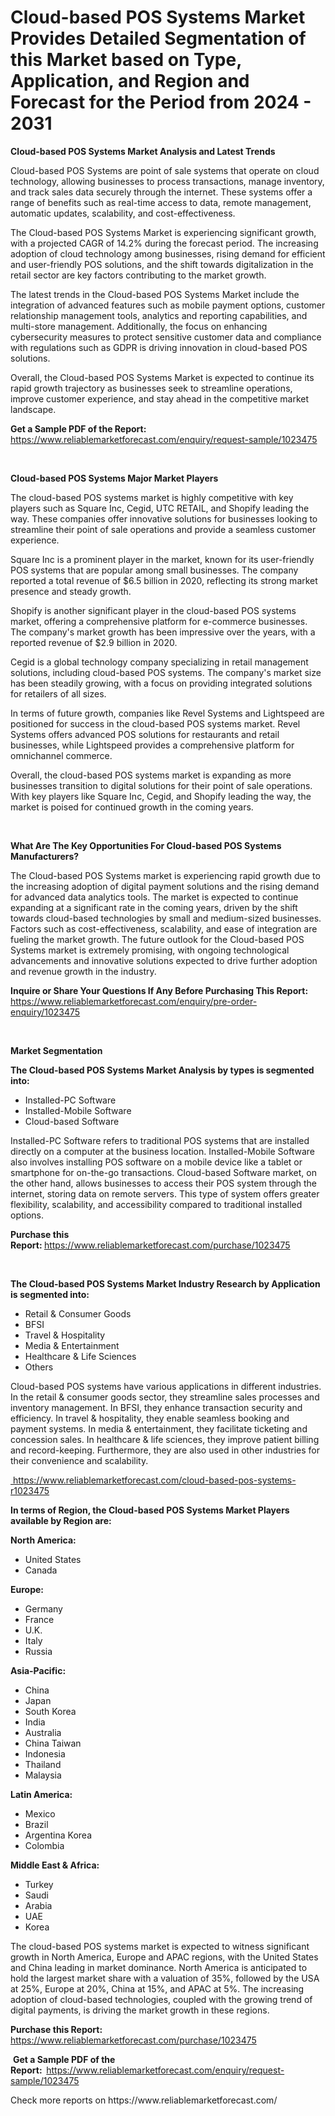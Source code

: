 <p><h1>Cloud-based POS Systems Market Provides Detailed Segmentation of this Market based on Type, Application, and Region and Forecast for the Period from 2024 - 2031</h1></p><p><strong>Cloud-based POS Systems Market Analysis and Latest Trends</strong></p>
<p><p>Cloud-based POS Systems are point of sale systems that operate on cloud technology, allowing businesses to process transactions, manage inventory, and track sales data securely through the internet. These systems offer a range of benefits such as real-time access to data, remote management, automatic updates, scalability, and cost-effectiveness.</p><p>The Cloud-based POS Systems Market is experiencing significant growth, with a projected CAGR of 14.2% during the forecast period. The increasing adoption of cloud technology among businesses, rising demand for efficient and user-friendly POS solutions, and the shift towards digitalization in the retail sector are key factors contributing to the market growth.</p><p>The latest trends in the Cloud-based POS Systems Market include the integration of advanced features such as mobile payment options, customer relationship management tools, analytics and reporting capabilities, and multi-store management. Additionally, the focus on enhancing cybersecurity measures to protect sensitive customer data and compliance with regulations such as GDPR is driving innovation in cloud-based POS solutions.</p><p>Overall, the Cloud-based POS Systems Market is expected to continue its rapid growth trajectory as businesses seek to streamline operations, improve customer experience, and stay ahead in the competitive market landscape.</p></p>
<p><strong>Get a Sample PDF of the Report:&nbsp;</strong> <a href="https://www.reliablemarketforecast.com/enquiry/request-sample/1023475">https://www.reliablemarketforecast.com/enquiry/request-sample/1023475</a></p>
<p>&nbsp;</p>
<p><strong>Cloud-based POS Systems Major Market Players</strong></p>
<p><p>The cloud-based POS systems market is highly competitive with key players such as Square Inc, Cegid, UTC RETAIL, and Shopify leading the way. These companies offer innovative solutions for businesses looking to streamline their point of sale operations and provide a seamless customer experience.</p><p>Square Inc is a prominent player in the market, known for its user-friendly POS systems that are popular among small businesses. The company reported a total revenue of $6.5 billion in 2020, reflecting its strong market presence and steady growth.</p><p>Shopify is another significant player in the cloud-based POS systems market, offering a comprehensive platform for e-commerce businesses. The company's market growth has been impressive over the years, with a reported revenue of $2.9 billion in 2020.</p><p>Cegid is a global technology company specializing in retail management solutions, including cloud-based POS systems. The company's market size has been steadily growing, with a focus on providing integrated solutions for retailers of all sizes.</p><p>In terms of future growth, companies like Revel Systems and Lightspeed are positioned for success in the cloud-based POS systems market. Revel Systems offers advanced POS solutions for restaurants and retail businesses, while Lightspeed provides a comprehensive platform for omnichannel commerce.</p><p>Overall, the cloud-based POS systems market is expanding as more businesses transition to digital solutions for their point of sale operations. With key players like Square Inc, Cegid, and Shopify leading the way, the market is poised for continued growth in the coming years.</p></p>
<p>&nbsp;</p>
<p><strong>What Are The Key Opportunities For Cloud-based POS Systems Manufacturers?</strong></p>
<p><p>The Cloud-based POS Systems market is experiencing rapid growth due to the increasing adoption of digital payment solutions and the rising demand for advanced data analytics tools. The market is expected to continue expanding at a significant rate in the coming years, driven by the shift towards cloud-based technologies by small and medium-sized businesses. Factors such as cost-effectiveness, scalability, and ease of integration are fueling the market growth. The future outlook for the Cloud-based POS Systems market is extremely promising, with ongoing technological advancements and innovative solutions expected to drive further adoption and revenue growth in the industry.</p></p>
<p><strong>Inquire or Share Your Questions If Any Before Purchasing This Report:</strong> <a href="https://www.reliablemarketforecast.com/enquiry/pre-order-enquiry/1023475">https://www.reliablemarketforecast.com/enquiry/pre-order-enquiry/1023475</a></p>
<p>&nbsp;</p>
<p><strong>Market Segmentation</strong></p>
<p><strong>The Cloud-based POS Systems Market Analysis by types is segmented into:</strong></p>
<p><ul><li>Installed-PC Software</li><li>Installed-Mobile Software</li><li>Cloud-based Software</li></ul></p>
<p><p>Installed-PC Software refers to traditional POS systems that are installed directly on a computer at the business location. Installed-Mobile Software also involves installing POS software on a mobile device like a tablet or smartphone for on-the-go transactions. Cloud-based Software market, on the other hand, allows businesses to access their POS system through the internet, storing data on remote servers. This type of system offers greater flexibility, scalability, and accessibility compared to traditional installed options.</p></p>
<p><strong>Purchase this Report:&nbsp;</strong><a href="https://www.reliablemarketforecast.com/purchase/1023475">https://www.reliablemarketforecast.com/purchase/1023475</a></p>
<p>&nbsp;</p>
<p><strong>The Cloud-based POS Systems Market Industry Research by Application is segmented into:</strong></p>
<p><ul><li>Retail & Consumer Goods</li><li>BFSI</li><li>Travel & Hospitality</li><li>Media & Entertainment</li><li>Healthcare & Life Sciences</li><li>Others</li></ul></p>
<p><p>Cloud-based POS systems have various applications in different industries. In the retail & consumer goods sector, they streamline sales processes and inventory management. In BFSI, they enhance transaction security and efficiency. In travel & hospitality, they enable seamless booking and payment systems. In media & entertainment, they facilitate ticketing and concession sales. In healthcare & life sciences, they improve patient billing and record-keeping. Furthermore, they are also used in other industries for their convenience and scalability.</p></p>
<p><a href="https://www.reliablemarketforecast.com/cloud-based-pos-systems-r1023475">&nbsp;https://www.reliablemarketforecast.com/cloud-based-pos-systems-r1023475</a></p>
<p><strong>In terms of Region, the Cloud-based POS Systems Market Players available by Region are:</strong></p>
<p>
    <p> <strong> North America: </strong>
        <ul>
            <li>United States</li>
            <li>Canada</li>
        </ul>
        </p> 
    <p> <strong> Europe: </strong>
        <ul>
            <li>Germany</li>
            <li>France</li>
            <li>U.K.</li>
            <li>Italy</li>
            <li>Russia</li>
        </ul>
        </p> 
    <p> <strong> Asia-Pacific: </strong>
        <ul>
            <li>China</li>
            <li>Japan</li>
            <li>South Korea</li>
            <li>India</li>
            <li>Australia</li>
            <li>China Taiwan</li>
            <li>Indonesia</li>
            <li>Thailand</li>
            <li>Malaysia</li>
        </ul>
        </p> 
    <p> <strong> Latin America: </strong>
        <ul>
            <li>Mexico</li>
            <li>Brazil</li>
            <li>Argentina Korea</li>
            <li>Colombia</li>
        </ul>
        </p> 
    <p> <strong> Middle East & Africa: </strong>
        <ul>
            <li>Turkey</li>
            <li>Saudi</li>
            <li>Arabia</li>
            <li>UAE</li>
            <li>Korea</li>
        </ul>
    </p>
    </p>
<p><p>The cloud-based POS systems market is expected to witness significant growth in North America, Europe and APAC regions, with the United States and China leading in market dominance. North America is anticipated to hold the largest market share with a valuation of 35%, followed by the USA at 25%, Europe at 20%, China at 15%, and APAC at 5%. The increasing adoption of cloud-based technologies, coupled with the growing trend of digital payments, is driving the market growth in these regions.</p></p>
<p><strong>Purchase this Report: </strong><a href="https://www.reliablemarketforecast.com/purchase/1023475">https://www.reliablemarketforecast.com/purchase/1023475</a></p>
<p>&nbsp;<strong>Get a Sample PDF of the Report:&nbsp;&nbsp;</strong><a href="https://www.reliablemarketforecast.com/enquiry/request-sample/1023475">https://www.reliablemarketforecast.com/enquiry/request-sample/1023475</a></p>
<p><strong></strong></p>
<p>Check more reports on https://www.reliablemarketforecast.com/</p>